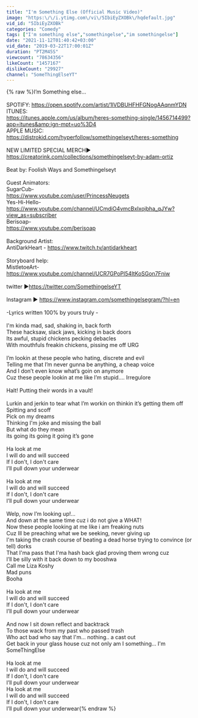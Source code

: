 ```yaml
---
title: "I'm Something Else (Official Music Video)"
image: "https:\/\/i.ytimg.com\/vi\/5IbiEyZXOBk\/hqdefault.jpg"
vid_id: "5IbiEyZXOBk"
categories: "Comedy"
tags: ["I'm something else","somethingelse","im somethingelse"]
date: "2021-11-12T01:40:42+03:00"
vid_date: "2019-03-22T17:00:01Z"
duration: "PT2M45S"
viewcount: "78634356"
likeCount: "1457167"
dislikeCount: "29927"
channel: "SomeThingElseYT"
---
```

{% raw %}I’m Something else...<br /><br />SPOTIFY: <a rel="nofollow" target="blank" href="https://open.spotify.com/artist/1lVDBUHFHFGNogAAqnmYDN">https://open.spotify.com/artist/1lVDBUHFHFGNogAAqnmYDN</a><br />ITUNES:<br /> <a rel="nofollow" target="blank" href="https://itunes.apple.com/us/album/heres-something-single/1456714499?app=itunes&amp;ign-mpt=uo%3D4">https://itunes.apple.com/us/album/heres-something-single/1456714499?app=itunes&amp;ign-mpt=uo%3D4</a><br />APPLE MUSIC: <br /><a rel="nofollow" target="blank" href="https://distrokid.com/hyperfollow/somethingelseyt/heres-something">https://distrokid.com/hyperfollow/somethingelseyt/heres-something</a><br /><br />NEW LIMITED SPECIAL MERCH► <a rel="nofollow" target="blank" href="https://creatorink.com/collections/somethingelseyt-by-adam-ortiz">https://creatorink.com/collections/somethingelseyt-by-adam-ortiz</a><br /><br />Beat by: Foolish Ways and Somethingelseyt<br /><br />Guest Animators: <br />SugarCub-<br /> <a rel="nofollow" target="blank" href="https://www.youtube.com/user/PrincessNeugets">https://www.youtube.com/user/PrincessNeugets</a><br />Yes-Hi-Hello- <a rel="nofollow" target="blank" href="https://www.youtube.com/channel/UCmdiO4vmcBxIxojbha_qJYw?view_as=subscriber">https://www.youtube.com/channel/UCmdiO4vmcBxIxojbha_qJYw?view_as=subscriber</a><br />Berisoap-<br /> <a rel="nofollow" target="blank" href="https://www.youtube.com/berisoap">https://www.youtube.com/berisoap</a> <br /><br />Background Artist: <br />AntiDarkHeart - <a rel="nofollow" target="blank" href="https://www.twitch.tv/antidarkheart">https://www.twitch.tv/antidarkheart</a> <br /><br />Storyboard help:<br />MistletoeArt- <a rel="nofollow" target="blank" href="https://www.youtube.com/channel/UCR7GPoPl54ItKoSGon7Fniw">https://www.youtube.com/channel/UCR7GPoPl54ItKoSGon7Fniw</a><br /><br />twitter ►<a rel="nofollow" target="blank" href="https://twitter.com/SomethingelseYT">https://twitter.com/SomethingelseYT</a><br /><br />Instagram ► <a rel="nofollow" target="blank" href="https://www.instagram.com/somethingelsegram/?hl=en">https://www.instagram.com/somethingelsegram/?hl=en</a><br /><br />-Lyrics written 100% by yours truly - <br /><br />I'm kinda mad, sad, shaking in, back forth<br />These hacksaw, slack jaws, kicking in back doors<br />Its awful, stupid chickens pecking debacles<br />With mouthfuls freakin chickens, pissing me off URG<br /><br />I’m lookin at these people who hating, discrete and evil <br />Telling me that I’m never gunna be anything, a cheap voice<br />And I don’t even know what’s goin on anymore<br />Cuz these people lookin at me like I’m stupid…. Irregulore <br /><br />Halt! Putting their words in a vault! <br /><br />Lurkin and jerkin to tear what I’m workin on thinkin it’s getting them off<br />Spitting and scoff<br />Pick on my dreams <br />Thinking I'm joke and missing the ball<br />But what do they mean<br />its going its going it going it’s gone<br /><br />Ha look at me <br />I will do and will succeed<br />If I don't, I don't care<br />I’ll pull down your underwear<br /><br />Ha look at me <br />I will do and will succeed<br />If I don't, I don't care<br />I’ll pull down your underwear<br /><br />Welp, now I’m looking up!...<br />And down at the same time cuz i do not give a WHAT!<br />Now these people looking at me like i am freaking nuts<br />Cuz Ill be preaching what we be seeking, never giving up<br />I'm taking the crash course of beating a dead horse trying to convince (or tell) dorks<br />That I'ma pass that I'ma hash back glad proving them wrong cuz<br />I’ll be silly with it back down to my booshwa<br />Call me Liza Koshy<br />Mad puns<br />Booha<br /><br />Ha look at me <br />I will do and will succeed<br />If I don't, I don't care<br />I’ll pull down your underwear<br /><br />And now I sit down reflect and backtrack<br />To those wack from my past who passed trash<br />Who act bad who say that I'm… nothing.. a cast out<br />Get back in your glass house cuz not only am I something… I'm SomeThingElse<br /><br />Ha look at me <br />I will do and will succeed<br />If I don't, I don't care<br />I’ll pull down your underwear<br />Ha look at me <br />I will do and will succeed<br />If I don't, I don't care<br />I’ll pull down your underwear{% endraw %}
